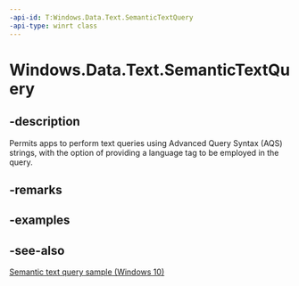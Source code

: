 ```yaml
---
-api-id: T:Windows.Data.Text.SemanticTextQuery
-api-type: winrt class
---
```


<!-- Class syntax.
public class SemanticTextQuery : Windows.Data.Text.ISemanticTextQuery
-->

# Windows.Data.Text.SemanticTextQuery

## -description
Permits apps to perform text queries using Advanced Query Syntax (AQS) strings, with the option of providing a language tag to be employed in the query.

## -remarks

## -examples

## -see-also
[Semantic text query sample (Windows 10)](http://go.microsoft.com/fwlink/p/?LinkId=620594)